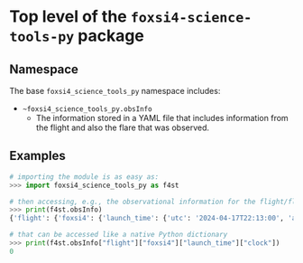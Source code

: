 # Top level of the `foxsi4-science-tools-py` package

## Namespace

The base `foxsi4_science_tools_py` namespace includes:

- `~foxsi4_science_tools_py.obsInfo`
  - The information stored in a YAML file that includes information from the flight and also the flare that was observed.

## Examples

```python
# importing the module is as easy as:
>>> import foxsi4_science_tools_py as f4st

# then accessing, e.g., the observational information for the flight/flare
>>> print(f4st.obsInfo)
{'flight': {'foxsi4': {'launch_time': {'utc': '2024-04-17T22:13:00', 'akdt':...}

# that can be accessed like a native Python dictionary
>>> print(f4st.obsInfo["flight"]["foxsi4"]["launch_time"]["clock"])
0
```
